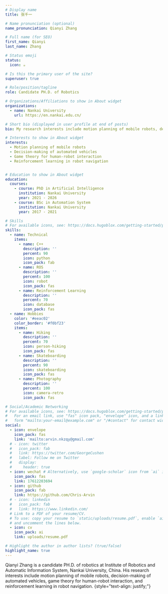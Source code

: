 ```yaml
---
# Display name
title: 张千一

# Name pronunciation (optional)
name_pronunciation: Qianyi Zhang

# Full name (for SEO)
first_name: Qianyi
last_name: Zhang

# Status emoji
status:
  icon: ☕️

# Is this the primary user of the site?
superuser: true

# Role/position/tagline
role: Candidate PH.D. of Robotics

# Organizations/Affiliations to show in About widget
organizations:
  - name: Nankai University
    url: https://en.nankai.edu.cn/

# Short bio (displayed in user profile at end of posts)
bio: My research interests include motion planning of mobile robots, decision-making of automated vehicles, and human-robot game theory.

# Interests to show in About widget
interests:
  - Motion planning of mobile robots
  - Decision-making of automated vehicles
  - Game theory for human-robot interaction
  - Reinforcement learning in robot navigation


# Education to show in About widget
education:
  courses:
    - course: PhD in Artificial Intelligence
      institution: Nankai University
      year: 2021 - 2026
    - course: BSc in Automation System
      institution: Nankai University
      year: 2017 - 2021

# Skills
# For available icons, see: https://docs.hugoblox.com/getting-started/page-builder/#icons
skills:
  - name: Technical
    items:
      - name: C++
        description: ''
        percent: 90
        icon: python
        icon_pack: fab
      - name: ROS
        description: ''
        percent: 100
        icon: robot
        icon_pack: fas
      - name: Reinforcement Learning
        description: ''
        percent: 70
        icon: database
        icon_pack: fas
  - name: Hobbies
    color: '#eeac02'
    color_border: '#f0bf23'
    items:
      - name: Hiking
        description: ''
        percent: 70
        icon: person-hiking
        icon_pack: fas
      - name: Skateboarding
        description: ''
        percent: 90
        icon: skateboarding
        icon_pack: fas
      - name: Photography
        description: ''
        percent: 100
        icon: camera-retro
        icon_pack: fas

# Social/Academic Networking
# For available icons, see: https://docs.hugoblox.com/getting-started/page-builder/#icons
#   For an email link, use "fas" icon pack, "envelope" icon, and a link in the
#   form "mailto:your-email@example.com" or "/#contact" for contact widget.
social:
  - icon: envelope
    icon_pack: fas
    link: 'mailto:arvin.nkzqy@gmail.com'
  # - icon: twitter
  #   icon_pack: fab
  #   link: https://twitter.com/GeorgeCushen
  #   label: Follow me on Twitter
  #   display:
  #     header: true
  - icon: wechat # Alternatively, use `google-scholar` icon from `ai` icon pack
    icon_pack: fas
    link: 17612203694
  - icon: github
    icon_pack: fab
    link: https://github.com/Chris-Arvin
  # - icon: linkedin
  #   icon_pack: fab
  #   link: https://www.linkedin.com/
  # Link to a PDF of your resume/CV.
  # To use: copy your resume to `static/uploads/resume.pdf`, enable `ai` icons in `params.yaml`,
  # and uncomment the lines below.
  - icon: cv
    icon_pack: ai
    link: uploads/resume.pdf

# Highlight the author in author lists? (true/false)
highlight_name: true
---
```


Qianyi Zhang is a candidate PH.D. of robotics at Institute of Robotics and Automatic Information System, Nankai University, China. His research interests include motion planning of mobile robots, decision-making of automated vehicles, game theory for human-robot interaction, and reinforcement learning in robot navigation. 
{style="text-align: justify;"}

